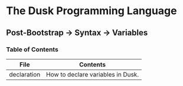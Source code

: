 # The Dusk Programming Language

## Post-Bootstrap -> Syntax -> Variables

### Table of Contents

| File        | Contents                              |
| ----------- | ------------------------------------- |
| declaration | How to declare variables in Dusk.     |
